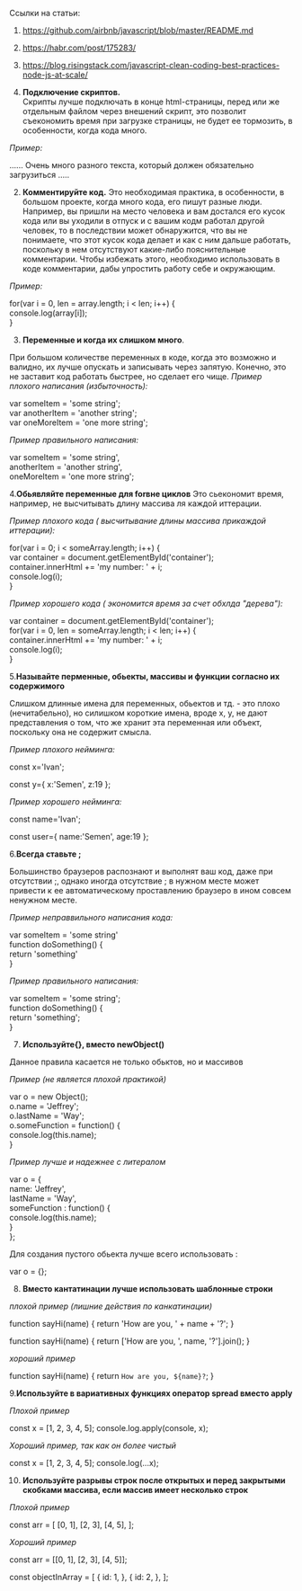 Ссылки на статьи:
1. https://github.com/airbnb/javascript/blob/master/README.md
2. https://habr.com/post/175283/
3. https://blog.risingstack.com/javascript-clean-coding-best-practices-node-js-at-scale/



1. **Подключение скриптов.**  
Скрипты лучше подключать в конце html-страницы, перед <body> или же отдельным файлом через внешений скрипт, это позволит съекономить время при загрузке страницы, не будет ее тормозить, в особенности, когда кода много. 

*Пример:*
<p>...... Очень много разного текста, который должен обязательно загрузиться ..... </p>  
<script type="text/javascript" src="path/to/file.js"></script>  
<script type="text/javascript" src="path/to/anotherFile.js"></script>  
</body>  
</html>

2. **Комментируйте код.**
Это необходимая практика, в особенности, в большом проекте, когда много кода, его пишут разные люди. Например, вы пришли на место человека и вам достался его кусок кода или вы уходили в отпуск и с вашим кодм работал другой человек, то в последствии может обнаружится, что вы не понимаете, что этот кусок кода делает и как с ним дальше работать, поскольку в нем отсутствуют какие-либо пояснительные комментарии. Чтобы избежать этого, необходимо использовать в коде комментарии, дабы упростить работу себе и окружающим. 

*Пример:*
<!-- прохождение по массиву и вывод в консоль названий -->
for(var i = 0, len = array.length; i < len; i++) {  
   console.log(array[i]);  
}  

3. **Переменные и когда их слишком много**.

При большом количестве переменных в коде, когда это возможно и валидно, их лучше опускать и записывать через запятую. Конечно, это не заставит код работать быстрее, но сделает его чище.
 *Пример плохого написания (избыточность):*
 
var someItem = 'some string';  
var anotherItem = 'another string';  
var oneMoreItem = 'one more string';  

 *Пример правильного написания:*

 var someItem = 'some string',  
    anotherItem = 'another string',  
    oneMoreItem = 'one more string';  


4.**Обьявляйте переменные для forвне циклов**
 Это сьекономит время, например, не высчитывать длину массива ля каждой иттерации. 
  
*Пример плохого кода ( высчитывание длины массива прикаждой иттерации):*

for(var i = 0; i < someArray.length; i++) {  
   var container = document.getElementById('container');  
   container.innerHtml += 'my number: ' + i;  
   console.log(i);  
}  

*Пример хорошего кода ( экономится время за счет обхлда "дерева"):*

var container = document.getElementById('container');  
for(var i = 0, len = someArray.length; i < len;  i++) {  
   container.innerHtml += 'my number: ' + i;  
   console.log(i);  
} 

5.**Называйте перменные, обьекты, массивы и функции согласно их содержимого**

Слишком длинные имена для переменных, обьектов и тд. - это плохо (нечитабельно), но силишком короткие имена, вроде х, у, не дают представления о том, что же хранит эта переменная или объект, поскольку она не содержит смысла.

*Пример плохого нейминга:*

const x='Ivan';

const y={
    x:'Semen',
    z:19
};

*Пример хорошего нейминга:*

const name='Ivan';

const user={
    name:'Semen',
    age:19
};

6.**Всегда ставьте ;**

Большинство браузеров распознают и выполнят ваш код, даже при отсутствии ;, однако иногда отсутствие ; в нужном месте может привести к ее автоматическому проставлению браузеро в ином совсем ненужном месте.


*Пример неправвильного написания кода:*

var someItem = 'some string'  
function doSomething() {  
  return 'something'  
} 

*Пример правильного написания:*

var someItem = 'some string';  
function doSomething() {  
  return 'something';  
} 

7. **Используйте{}, вместо newObject()**

Данное правила касается не только обьктов, но и массивов

*Пример (не является плохой практикой)*

var o = new Object();  
o.name = 'Jeffrey';  
o.lastName = 'Way';  
o.someFunction = function() {  
   console.log(this.name);  
}  

*Пример лучше и надежнее с литералом*

var o = {  
   name: 'Jeffrey',  
   lastName = 'Way',  
   someFunction : function() {  
      console.log(this.name);  
   }  
};

Для создания пустого обьекта лучше всего использовать : 

var o = {};

8. **Вместо кантатинации лучше использовать шаблонные строки**
 
 *плохой пример (лишние действия по канкатинации)*

 function sayHi(name) {
  return 'How are you, ' + name + '?';
}

function sayHi(name) {
  return ['How are you, ', name, '?'].join();
}

 *хороший пример*

 function sayHi(name) {
  return `How are you, ${name}?`;
}

9.**Используйте в вариативных функциях оператор spread вместо apply**

*Плохой пример*

const x = [1, 2, 3, 4, 5];
console.log.apply(console, x);

*Хороший пример, так как он более чистый*

const x = [1, 2, 3, 4, 5];
console.log(...x);

10. **Используйте разрывы строк после открытых и перед закрытыми скобками массива, если массив имеет несколько строк**

*Плохой пример*

const arr = [
  [0, 1], [2, 3], [4, 5],
];

*Хороший пример*

const arr = [[0, 1], [2, 3], [4, 5]];

const objectInArray = [
  {
    id: 1,
  },
  {
    id: 2,
  },
];